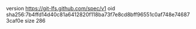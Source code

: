 version https://git-lfs.github.com/spec/v1
oid sha256:7b4ffd14d40c81a6412820f118ba73f7e8cd8bff96551c0af748e746873caf0e
size 286
